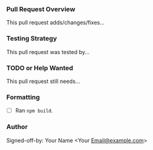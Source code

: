 ### Pull Request Overview

This pull request adds/changes/fixes...


### Testing Strategy

This pull request was tested by...


### TODO or Help Wanted

This pull request still needs...


### Formatting

- [ ] Ran `npm build`.

### Author

Signed-off-by: Your Name <Your Email@example.com>
